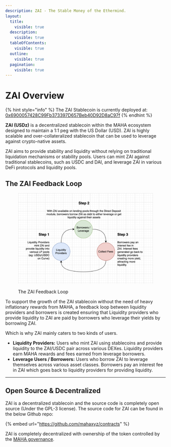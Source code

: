 ```yaml
---
description: ZAI - The Stable Money of the Ethermind.
layout:
  title:
    visible: true
  description:
    visible: true
  tableOfContents:
    visible: true
  outline:
    visible: true
  pagination:
    visible: true
---
```


# ZAI Overview

{% hint style="info" %}
The ZAI Stablecoin is currently deployed at: [0x6900057428C99Fb373397D657Beb40D92D8aC97f](https://etherscan.io/address/0x6900057428C99Fb373397D657Beb40D92D8aC97f#code)
{% endhint %}

**ZAI (USDz)** is a decentralized stablecoin within the MAHA ecosystem designed to maintain a 1:1 peg with the US Dollar (USD). ZAI is highly scalable and over-collateralized stablecoin that can be used to leverage against crypto-native assets.

ZAI aims to provide stability and liquidity without relying on traditional liquidation mechanisms or stability pools. Users can mint ZAI against traditional stablecoins, such as USDC and DAI, and leverage ZAI in various DeFi protocols and liquidity pools.

## The ZAI Feedback Loop

<figure><img src="../.gitbook/assets/image (2).png" alt=""><figcaption><p>The ZAI Feedback Loop</p></figcaption></figure>

To support the growth of the ZAI stablecoin without the need of heavy inflationary rewards from MAHA, a feedback loop between liquidity providers and borrowers is created ensuring that Liquidity providers who provide liquidity to ZAI are paid by borrowers who leverage their yields by borrowing ZAI.

Which is why ZAI mainly caters to two kinds of users.

* **Liquidity Providers:** Users who mint ZAI using stablecoins and provide liquidity to the ZAI/USDC pair across various DEXes. Liquidity providers earn MAHA rewards and fees earned from leverage borrowers.
* **Leverage Users / Borrowers:** Users who borrow ZAI to leverage themselves across various asset classes. Borrowers pay an interest fee in ZAI which goes back to liquidity providers for providing liquidity.

***

## Open Source & Decentralized&#x20;

ZAI is a decentralized stablecoin and the source code is completely open source (Under the GPL-3 license).  The source code for ZAI can be found in the below Github repo:

{% embed url="https://github.com/mahaxyz/contracts" %}

ZAI is completely decentralized with ownership of the token controlled by the [MAHA governance](../governance/maha-overview.md).
